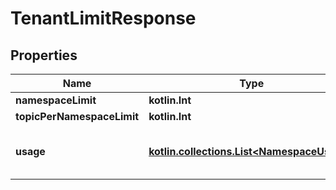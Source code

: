 
# TenantLimitResponse

## Properties
Name | Type | Description | Notes
------------ | ------------- | ------------- | -------------
**namespaceLimit** | **kotlin.Int** |  |  [optional]
**topicPerNamespaceLimit** | **kotlin.Int** |  |  [optional]
**usage** | [**kotlin.collections.List&lt;NamespaceUsage&gt;**](NamespaceUsage.md) | A list of namespace and its usage. |  [optional]



